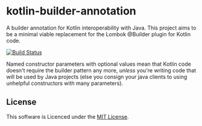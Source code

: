 # kotlin-builder-annotation
A builder annotation for Kotlin interoperability with Java.
This project aims to be a minimal viable replacement for the Lombok @Builder plugin for Kotlin code.

[![Build Status](https://travis-ci.com/ThinkingLogic/kotlin-builder-annotation.svg?branch=master)](https://travis-ci.com/ThinkingLogic/kotlin-builder-annotation.svg?branch=master)

Named constructor parameters with optional values mean that Kotlin code doesn't require the builder pattern any more,
_unless_ you're writing code that will be used by Java projects 
(else you consign your java clients to using unhelpful constructors with many parameters).



## License
This software is Licenced under the [MIT License](LICENSE.md).

